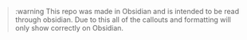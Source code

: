> :warning This repo was made in Obsidian and is intended to be read through obsidian. Due to this all of the callouts and formatting will only show correctly on Obsidian. 